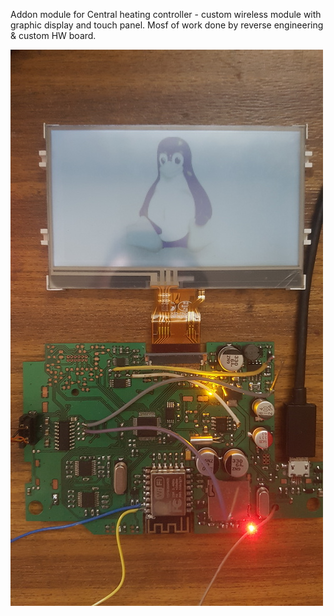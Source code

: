 Addon module for Central heating controller - custom wireless module with graphic display and touch panel.
Mosf of work done by reverse engineering & custom HW board.

![alt text](https://github.com/Czterolistny/stm32f4disco/blob/master/proj/co/stm32f030_board_co/20220702_092540.jpg)
